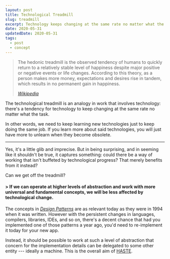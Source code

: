```yaml
---
layout: post
title: Technological Treadmill
slug: treadmill
excerpt: Technology keeps changing at the same rate no matter what the task.
date: 2020-05-31
updatedDate: 2020-05-31
tags:
  - post
  - concept
---
```


> The hedonic treadmill is the observed tendency of humans to quickly return to a relatively stable level of happiness despite major positive or negative events or life changes. According to this theory, as a person makes more money, expectations and desires rise in tandem, which results in no permanent gain in happiness.
>
> *[Wikipedia](https://en.wikipedia.org/wiki/Hedonic_treadmill)*

The technological treadmill is an analogy in work that involves technology: there's a tendency for technology to keep changing at the same rate no matter what the task.

In other words, we need to keep learning new technologies just to keep doing the same job. If you learn more about said technologies, you will just have more to unlearn when they become obsolete.

* * * * *

Yes, it's a little glib and imprecise. But in being surprising, and in seeming like it shouldn't be true, it captures something: could there be a way of working that isn't buffeted by technological progress? That merely benefits from it instead?

Can we get off the treadmill?

#### > If we can operate at higher levels of abstraction and work with more universal and fundamental concepts, we will be less affected by technological change.

The concepts in [*Design Patterns*](https://en.wikipedia.org/wiki/Design_Patterns) are as relevant today as they were in 1994 when it was written. However with the persistent changes in languages, compilers, libraries, IDEs, and so on, there's a decent chance that had you implemented one of those patterns a year ago, you'd need to re-implement it today for your new app.

Instead, it should be possible to work at such a level of abstraction that concern for the implementation details can be delegated to some other entity --- ideally a machine. This is the overall aim of [HASTE](https://motif.software/blog/haste/).
